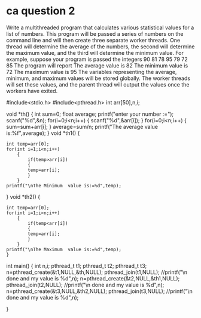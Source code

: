 # ca question 2
Write a multithreaded program that calculates various statistical values for a list of numbers. This program will be passed a series of numbers on the command line and will then create three separate worker threads. One thread will determine the average of the numbers, the second will determine the maximum value, and the third will determine the minimum value. For example, suppose your program is passed the integers
90 81 78 95 79 72 85
The program will report The average value is 82 The minimum value is 72 The maximum value is 95
The variables representing the average, minimum, and maximum values will be stored globally. The worker threads will set these values, and the parent thread will output the values once the workers have exited.




#include<stdio.h>
#include<pthread.h>
int arr[50],n,i;

void *th()
{
	int sum=0;
	float average;
	printf("enter your number :=");
	scanf("%d",&n);
	for(i=0;i<n;i++)
	{
		scanf("%d",&arr[i]);
	}
	for(i=0;i<n;i++)
		{
			sum=sum+arr[i];
		}
	average=sum/n;
	printf("The average value is:%f",average);
}
void *th1()
{


	int temp=arr[0];
	for(int i=1;i<n;i++)
		{
			if(temp>arr[i])
			{
			temp=arr[i];
			}
		}
	printf("\nThe Minimum  value is:=%d",temp);

}
void *th2()
{

	int temp=arr[0];
	for(int i=1;i<n;i++)
		{
			if(temp<arr[i])
			{
			temp=arr[i];
			}
		}
	printf("\nThe Maximum  value is:=%d",temp);
	}
int main()
{
int n,i;
pthread_t t1;
pthread_t t2;
pthread_t t3;
	n=pthread_create(&t1,NULL,&th,NULL);
	pthread_join(t1,NULL);
	//printf("\n done and my value is %d",n);
	n=pthread_create(&t2,NULL,&th1,NULL);
        pthread_join(t2,NULL);
	//printf("\n done and my value is %d",n);
	n=pthread_create(&t3,NULL,&th2,NULL);
        pthread_join(t3,NULL);
	//printf("\n done and my value is %d",n);

}
